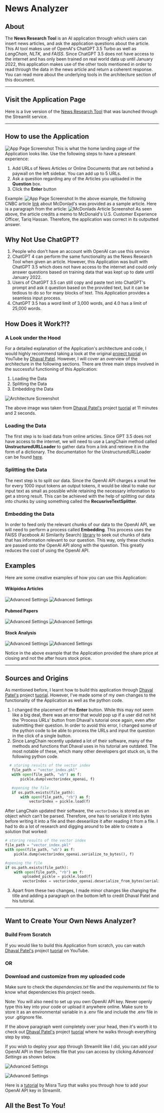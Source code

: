 # News Analyzer


## About
The **News Research Tool** is an AI application through which users can insert news articles, and ask the application questions about the article. This AI tool makes use of OpenAI's ChatGPT 3.5 Turbo as well as *LangChain, NLTK,* and *FAISS*. Since ChatGPT 3.5 does not have access to the internet and has only been trained on real world data up until January 2022, this application makes use of the other tools mentioned in order to read through the data in the news article and return a coherent response. You can read more about the underlying tools in the architecture section of this document. 
***
## Visit the Application Page
Here is a live version of the [News Research Tool]('https://mukundsnewsanalyzer.streamlit.app/') that was launched through the Streamlit service. 
***

## How to use the Application
![App Page Screenshot](/images/empty_res_page.png)
This is what the home landing page of the Application looks like. Use the following steps to have a pleseant experience:
1. Add URLs of News Articles or Online Documents that are not behind a paywall on the left sidebar. You can add up to 5 URLs.
2. Ask a question regarding any of the Articles you uploaded in the **Question** box. 
3. Click the **Enter** button

Example:
![App Page Screenshot](/images/news_res_ex.png)
In the above example, the following CNBC article [link](https://www.cnbc.com/2024/05/09/mcdonalds-makes-changes-to-increase-mobile-sales.html) about McDonlad's was provided as a sample article. Here is a paragraph from the article:
![McDonlads Article Screenshot](/images/McDonaldsArticle.png)
As seen above, the article credits a memo to McDonald's U.S. Customer Experience Officer, Tariq Hassan.
Therefore, the application was correct in its outputted answer.  

## Why Not Use ChatGPT?
1. People who don't have an account with OpenAI can use this service
2. ChatGPT 4 can perform the same functionality as the News Research Tool when given an article. However, this Application was built with ChatGPT 3.5 which does not have access to the internet and could only answer questions based on training data that was kept up to date until January 2022. 
3. Users of ChatGPT 3.5 can still copy and paste text into ChatGPT's prompt and ask it question based on the provided text, but it can be tedious to do so for many blocks of text. This Application provides a seamless input process.
4. ChatGPT 3.5 has a word limit of 3,000 words, and 4.0 has a limit of 25,000 words. 

## How Does it Work?!?
### A Look under the Hood
For a detailed explanation of the Application's architecture and code, I would highly recommend taking a look at the original [project tuorial]("https://www.youtube.com/watch?v=MoqgmWV1fm8") on YouTube by [Dhaval Patel]("https://www.linkedin.com/in/dhavalsays"). However, I will cover an overview of the architecture in the following sections. There are three main steps involved in the successful functioning of this Application:
1. Loading the Data
2. Splitting the Data
3. Embedding the Data

![Architecture Screenshot](/images/news_res_architecture.png)

The above image was taken from [Dhaval Patel's]("https://www.linkedin.com/in/dhavalsays") project [tuorial]("https://www.youtube.com/watch?v=MoqgmWV1fm8") at 11 minutes and 2 seconds.



### Loading the Data
The first step is to load data from online articles. Since GPT 3.5 does not have access to the internet, we will need to use a LangChain method called **UnstructuredURLLoader** to gather data from a link and retrieve it in the form of a dictionary. The documentation for the UnstructuredURLLoader can be found [here]("https://python.langchain.com/v0.1/docs/integrations/document_loaders/url/").


### Splitting the Data
The next step is to split our data. Since the OpenAI API charges a small fee for every 1000 input tokens an output tokens, it would be ideal to make our input text as small as possible while retaining the necessary information to get a strong result. This can be achieved with the help of splitting our data into chunks by using something called the **RecusriveTextSplitter**.

### Embedding the Data
In order to feed only the relevant chunks of our data to the OpenAI API, we will need to perform a process called **Embedding**. This process uses the FAISS (Facebook AI Similarity Search) [library]('https://github.com/facebookresearch/faiss/wiki) to seek out chunks of data that has information relevant to our question. This way, only these chunks are passed onto the OpenAI API along with the question. This greatly reduces the cost of using the OpenAI API. 


## Examples
Here are some creative examples of how you can use this Application:

#### Wikipidea Articles
![Advanced Settings](/images/PhilHartmanWiki.png)
![Advanced Settings](/images/Phil_HartmanEx.png)

#### Pubmed Papers
![Advanced Settings](/images/pubmedArticle.png)
![Advanced Settings](/images/pubmedEx.png)

#### Stock Analysis
![Advanced Settings](/images/marriottQuote.png)
![Advanced Settings](/images/marriottEx.png)

Notice in the above example that the Application provided the share price at closing and not the after hours stock price. 

***

## Sources and Origins 
As mentioned before, I learnt how to build this application through [Dhaval Patel's]("https://www.linkedin.com/in/dhavalsays") project [tuorial]("https://www.youtube.com/watch?v=MoqgmWV1fm8"). However, I've made some of my own changes to the functionality of the Application as well as the python code. 
1. I changed the placement of the **Enter**  button. While this may not seem like a big deal, there was an error that would pop up if a user did not hit the 'Process URLs' button from Dhaval's tutorial once again, even after submitting their question. In order to avoid this error, I changed some of the python code to be able to process the URLs and input the question in the click of a single button.
2. Since LangChain recently updated a lot of their software, many of the methods and functions that Dhaval uses in his tutorial are outdated. The most notable of these, which many other developers got stuck on, is the following python code. 
 ```python
   # storing results of the vector index 
    file_path = "vector_index.pkl"
    with open(file_path, "wb") as f:
        pickle.dump(vectorindex_openai, f)

    #opening the file
    if os.path.exists(file_path):
        with open(file_path, "rb") as f:
            vectorIndex = pickle.load(f)
```
After LangChain updated their software, the ```vectorIndex``` is stored as an object which can't be parsed. Therefore, one has to serialize it into bytes before writing it into a file and then desearilize it after reading it from a file. I had to do a lot of research and digging around to be able to create a solution that worked:
```python
# storing results of the vector index 
file_path = "vector_index.pkl"
with open(file_path, "wb") as f:
    pickle.dump(vectorindex_openai.serialize_to_bytes(), f)

#opening the file
if os.path.exists(file_path):
    with open(file_path, "rb") as f:
        uploaded_pickle = pickle.load(f)
        vectorIndex = vectorindex_openai.deserialize_from_bytes(serialized=uploaded_pickle, embeddings=embeddings)
```
3. Apart from these two changes, I made minor changes like changing the title and adding a paragraph on the bottom left to credit Dhaval Patel and his tutorial.
***

## Want to Create Your Own News Analyzer?
### Build From Scratch
If you would like to build this Application from scratch, you can watch [Dhaval Patel's]("https://www.linkedin.com/in/dhavalsays") project [tuorial]("https://www.youtube.com/watch?v=MoqgmWV1fm8") on YouTube. 

### OR

### Download and customize from my uploaded code
Make sure to check the *dependencies.txt* file and the *requirements.txt* file to know what dependencies this project needs. 

Note: You will also need to set up you own OpenAI API key. Never openly type this key into your code or upload it anywhere online. Make sure to store it as an environmental variable in a .env file and include the .env file in your .gitignore file.

If the above paragraph went completely over your head, then it's worth it to check out [Dhaval Patel's]("https://www.linkedin.com/in/dhavalsays") project [tuorial]("https://www.youtube.com/watch?v=MoqgmWV1fm8") where he walks through everything step by step.

If you wish to deploy your app through Streamlit like I did, you can add your OpenAI API in their Secrets file that you can access by clicking *Advanced Settings* as shown below.

![Advanced Settings](/images/deployST.png)

![Advanced Settings](/images/STsecrets.png)

Here is a [tutorial]('https://www.youtube.com/watch?v=oWxAZoyyzCc') by Misra Turp that walks you through how to add your OpenAI API key in Streamlit. 

## All the Best To You!
